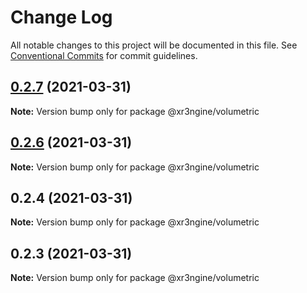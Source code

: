 # Change Log

All notable changes to this project will be documented in this file.
See [Conventional Commits](https://conventionalcommits.org) for commit guidelines.

## [0.2.7](https://github.com/xr3ngine/xr3ngine/compare/v0.2.6...v0.2.7) (2021-03-31)

**Note:** Version bump only for package @xr3ngine/volumetric





## [0.2.6](https://github.com/xr3ngine/xr3ngine/compare/v0.2.5...v0.2.6) (2021-03-31)

**Note:** Version bump only for package @xr3ngine/volumetric





## 0.2.4 (2021-03-31)

**Note:** Version bump only for package @xr3ngine/volumetric





## 0.2.3 (2021-03-31)

**Note:** Version bump only for package @xr3ngine/volumetric
